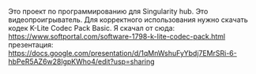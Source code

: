 Это проект по программированию для Singularity hub. Это видеопроигрыватель. Для корректного использования нужно скачать кодек K-Lite Codec Pack Basic. Я скачал от сюда: https://www.softportal.com/software-1798-k-lite-codec-pack.html
презентация: https://docs.google.com/presentation/d/1qMnWshuFyYbdj7EMrSRi-6-hbPeR5AZ6w28lgpKWho4/edit?usp=sharing
